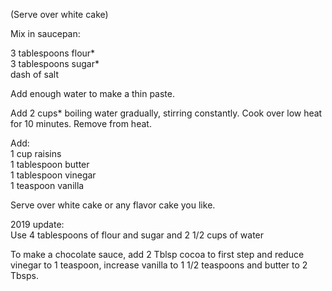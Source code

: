---
---

(Serve over white cake) 

Mix in saucepan: 

3 tablespoons flour*  
3 tablespoons sugar*  
dash of salt  

Add enough water to make a thin paste. 

Add 2 cups* boiling water gradually, stirring constantly. Cook over low heat for 10 minutes. 
Remove from heat. 

Add:  
1 cup raisins  
1 tablespoon butter  
1 tablespoon vinegar  
1 teaspoon vanilla  

Serve over white cake or any flavor cake you like.



2019 update:  
Use 4 tablespoons of flour and sugar and 2 1/2 cups of water

To make a chocolate sauce, add 2 Tblsp cocoa to first step and reduce vinegar to 1 teaspoon, increase vanilla to 1 1/2 teaspoons and butter to 2 Tbsps.
